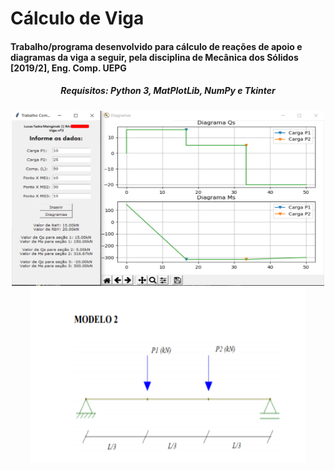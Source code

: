 # Cálculo de Viga
<h4>Trabalho/programa desenvolvido para cálculo de reações de apoio e diagramas da viga a seguir, pela disciplina de Mecânica dos Sólidos [2019/2], Eng. Comp. UEPG</h4>

<h5 align="center"> Requisitos: <i>Python 3</i>, <i>MatPlotLib</i>, <i>NumPy</i> e <i>Tkinter</i> <br></h5>

<p align="center">
  <img src="https://github.com/lucastadra/calculoestrutural-mecsol/raw/master/assets/interface.png" width="500" height="280" />
  <img src="https://github.com/lucastadra/calculoestrutural-mecsol/raw/master/assets/modeloviga.png" width="440" height="280" /> 
</p>

